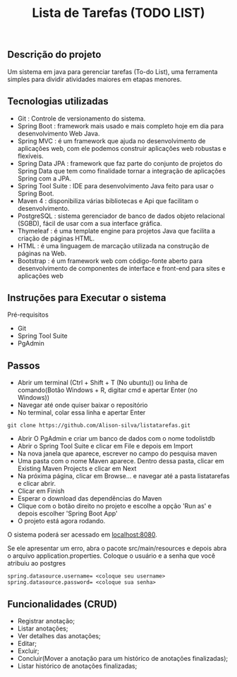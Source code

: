 <h1 align="center">
  Lista de Tarefas (TODO LIST)
</h1>

<br>

## Descrição do projeto

Um sistema em java para gerenciar tarefas (To-do List), uma ferramenta simples
para dividir atividades maiores em etapas menores.

## Tecnologias utilizadas

- Git : Controle de versionamento do sistema.
- Spring Boot : framework mais usado e mais completo hoje em dia para desenvolvimento Web Java.
- Spring MVC : é um framework que ajuda no desenvolvimento de aplicações web, com ele podemos construir aplicações web robustas e flexíveis.
- Spring Data JPA : framework que faz parte do conjunto de projetos do Spring Data que tem como finalidade tornar a integração de aplicações Spring com a JPA.
- Spring Tool Suite : IDE para desenvolvimento Java feito para usar o Spring Boot.
- Maven 4 : disponibiliza várias bibliotecas e Api que facilitam o desenvolvimento.
- PostgreSQL :  sistema gerenciador de banco de dados objeto relacional (SGBD), fácil de usar com a sua interface gráfica.
- Thymeleaf : é uma template engine para projetos Java que facilita a criação de páginas HTML.
- HTML : é uma linguagem de marcação utilizada na construção de páginas na Web.
- Bootstrap :  é um framework web com código-fonte aberto para desenvolvimento de componentes de interface e front-end para sites e aplicações web

## Instruções para Executar o sistema
<p>Pré-requisitos</p>

- Git
- Spring Tool Suite
- PgAdmin

## Passos

- Abrir um terminal (Ctrl + Shift + T (No ubuntu)) ou linha de comando(Botão Windows + R, digitar cmd e apertar Enter (no Windows))
- Navegar até onde quiser baixar o repositório
- No terminal, colar essa linha e apertar Enter

```
git clone https://github.com/Alison-silva/listatarefas.git
```

- Abrir O PgAdmin e criar um banco de dados com o nome todolistdb 
- Abrir o Spring Tool Suite e clicar em File e depois em Import
- Na nova janela que aparece, escrever no campo do pesquisa maven
- Uma pasta com o nome Maven aparece. Dentro dessa pasta, clicar em Existing Maven Projects e clicar em Next
- Na próxima página, clicar em Browse... e navegar até a pasta listatarefas e clicar abrir.
- Clicar em Finish
- Esperar o download das dependências do Maven
- Clique com o botão direito no projeto e escolhe a opção 'Run as' e depois escolher 'Spring Boot App'
- O projeto está agora rodando.

O sistema poderá ser acessado em [localhost:8080](http://localhost:8080).

Se ele apresentar um erro, abra o pacote src/main/resources e depois abra o arquivo application.properties. 
Coloque o usuário e a senha que você atribuiu ao postgres

```
spring.datasource.username= <coloque seu username>
spring.datasource.password= <coloque sua senha>
```

## Funcionalidades (CRUD)

- Registrar anotação;
- Listar anotações;
- Ver detalhes das anotações;
- Editar;
- Excluir;
- Concluir(Mover a anotação para um histórico de anotações finalizadas);
- Listar histórico de anotações finalizadas;
